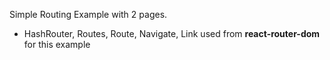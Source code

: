 Simple Routing Example with 2 pages.

- HashRouter, Routes, Route, Navigate, Link used from **react-router-dom** for this example
